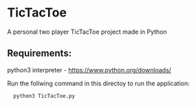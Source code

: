 # TicTacToe

A personal two player TicTacToe project made in Python 

## Requirements: 

  python3 interpreter - https://www.python.org/downloads/ <br>
  
  Run the follwing command in this directoy to run the application: <br>
  
      python3 TicTacToe.py
